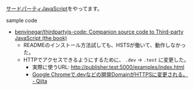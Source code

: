 [サードパーティJavaScript](https://tatsu-zine.com/books/3rdparty-javascript)をやってます。

sample code
* [benvinegar/thirdpartyjs-code: Companion source code to Third-party JavaScript (the book)](https://github.com/benvinegar/thirdpartyjs-code)
  * READMEのインストール方法試しても、HSTSが働いて、動作しなかった。
  * HTTPでアクセスできるようにするために、 `.dev` -> `.test` に変更した。
    * 実際に使うURL: http://publisher.test:5000/examples/index.html
    * [Google Chromeで.devなどの開発DomainがHTTPSに変更される。 - Qiita](https://qiita.com/lara_bell/items/f7f3c5189530090229ed)